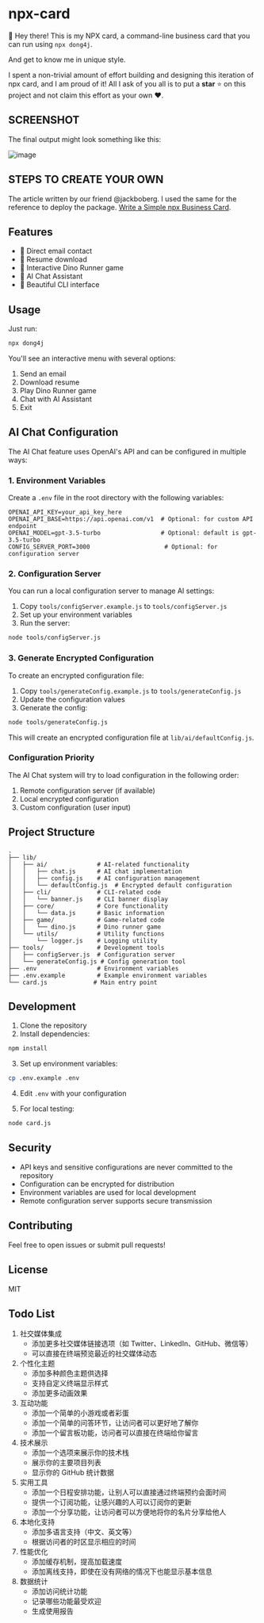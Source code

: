# npx-card

👋 Hey there! This is my NPX card, a command-line business card that you can run using `npx dong4j`.

And get to know me in unique style.

I spent a non-trivial amount of effort building and designing this iteration of npx card, and I am proud of it! All I ask of you all is to put a **star** ⭐ on this project and not claim this effort as your own ♥.

## SCREENSHOT

The final output might look something like this:

![image](https://github.com/anmol098/npx_card/blob/master/demo.gif)

## STEPS TO CREATE YOUR OWN

The article written by our friend @jackboberg. I used the same for the reference to deploy the package.
[Write a Simple npx Business Card](https://studioelsa.se/blog/open-source-oss-npx-business-card).

## Features

- 📧 Direct email contact
- 📄 Resume download
- 🦖 Interactive Dino Runner game
- 🤖 AI Chat Assistant
- 🎨 Beautiful CLI interface

## Usage

Just run:

```bash
npx dong4j
```

You'll see an interactive menu with several options:

1. Send an email
2. Download resume
3. Play Dino Runner game
4. Chat with AI Assistant
5. Exit

## AI Chat Configuration

The AI Chat feature uses OpenAI's API and can be configured in multiple ways:

### 1. Environment Variables

Create a `.env` file in the root directory with the following variables:

```env
OPENAI_API_KEY=your_api_key_here
OPENAI_API_BASE=https://api.openai.com/v1  # Optional: for custom API endpoint
OPENAI_MODEL=gpt-3.5-turbo                 # Optional: default is gpt-3.5-turbo
CONFIG_SERVER_PORT=3000                     # Optional: for configuration server
```

### 2. Configuration Server

You can run a local configuration server to manage AI settings:

1. Copy `tools/configServer.example.js` to `tools/configServer.js`
2. Set up your environment variables
3. Run the server:

```bash
node tools/configServer.js
```

### 3. Generate Encrypted Configuration

To create an encrypted configuration file:

1. Copy `tools/generateConfig.example.js` to `tools/generateConfig.js`
2. Update the configuration values
3. Generate the config:

```bash
node tools/generateConfig.js
```

This will create an encrypted configuration file at `lib/ai/defaultConfig.js`.

### Configuration Priority

The AI Chat system will try to load configuration in the following order:

1. Remote configuration server (if available)
2. Local encrypted configuration
3. Custom configuration (user input)

## Project Structure

```
.
├── lib/
│   ├── ai/              # AI-related functionality
│   │   ├── chat.js      # AI chat implementation
│   │   ├── config.js    # AI configuration management
│   │   └── defaultConfig.js  # Encrypted default configuration
│   ├── cli/             # CLI-related code
│   │   └── banner.js    # CLI banner display
│   ├── core/            # Core functionality
│   │   └── data.js      # Basic information
│   ├── game/            # Game-related code
│   │   └── dino.js      # Dino runner game
│   └── utils/           # Utility functions
│       └── logger.js    # Logging utility
├── tools/               # Development tools
│   ├── configServer.js  # Configuration server
│   └── generateConfig.js # Config generation tool
├── .env                 # Environment variables
├── .env.example         # Example environment variables
└── card.js             # Main entry point
```

## Development

1. Clone the repository
2. Install dependencies:
```bash
npm install
```

3. Set up environment variables:
```bash
cp .env.example .env
```

4. Edit `.env` with your configuration

5. For local testing:
```bash
node card.js
```

## Security

- API keys and sensitive configurations are never committed to the repository
- Configuration can be encrypted for distribution
- Environment variables are used for local development
- Remote configuration server supports secure transmission

## Contributing

Feel free to open issues or submit pull requests!

## License

MIT

## Todo List

1. 社交媒体集成
    - 添加更多社交媒体链接选项（如 Twitter、LinkedIn、GitHub、微信等）
    - 可以直接在终端预览最近的社交媒体动态
2. 个性化主题
    - 添加多种颜色主题供选择
    - 支持自定义终端显示样式
    - 添加更多动画效果
3. 互动功能
    - 添加一个简单的小游戏或者彩蛋
    - 添加一个简单的问答环节，让访问者可以更好地了解你
    - 添加一个留言板功能，访问者可以直接在终端给你留言
4. 技术展示
    - 添加一个选项来展示你的技术栈
    - 展示你的主要项目列表
    - 显示你的 GitHub 统计数据
5. 实用工具
    - 添加一个日程安排功能，让别人可以直接通过终端预约会面时间
    - 提供一个订阅功能，让感兴趣的人可以订阅你的更新
    - 添加一个分享功能，让访问者可以方便地将你的名片分享给他人
6. 本地化支持
    - 添加多语言支持（中文、英文等）
    - 根据访问者的时区显示相应的时间
7. 性能优化
    - 添加缓存机制，提高加载速度
    - 添加离线支持，即使在没有网络的情况下也能显示基本信息
8. 数据统计
    - 添加访问统计功能
    - 记录哪些功能最受欢迎
    - 生成使用报告